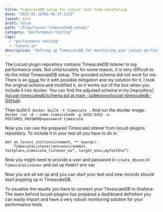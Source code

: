 ```yaml
---
title: TimescaleDB setup for Locust real-time monitoring
date: "2021-01-15T02:46:37.121Z"
layout: post
draft: false
path: "/blog/locust-timescaledb-setup/"
category: "performance testing"
tags:
  - "performance testing"
  - "locust.io"
description: "Setting up TimescaleDB for monitoring your Locust performance tests"
---
```


The Locust plugin repository contains TimescaleDB listener to log performance stats. But unfortunately for some reason, it is very difficult to do the initial TimescaleDB setup. The provided schema did not work for me. There is an [issue](https://github.com/SvenskaSpel/locust-plugins/issues/11) for it with possible mitigation and my solution for it. I took the original schema and modified it, so it works out of the box when you include it into docker.
You can find the adjusted schema in my [repository]([locust-timescaledb/schema.sql at main · ludeknovy/locust-timescaledb · GitHub](https://github.com/ludeknovy/locust-timescaledb/blob/main/schema.sql)).

Then build it: `docker build -t timescale .`
And run the docker image: `docker run -d --name timescaledb -p 5432:5432 -e POSTGRES_PASSWORD=password timescale`

Now you can use the prepared TimescaleListener from locust-plugins repository. To include it in your test all you have to do is:

```@events.init.add_listener
def on_locust_init(environment, **_kwargs):
    TimescaleListener(env=environment, testplan=„timescale_listener_ex“, target_env=„myTestEnv“)
```

Now you might need to provide a user and password in `create_dbconn` in `TimescaleListener` and set up `PGHOST` env var.

Now you are all set up and you can start your test and new records should start popping up in TimescaleDB.

To visualize the results you have to connect your TimescaleDB to 
Grafana. The team behind locust-plugins has prepared a dashboard definition you can easily import and have a very robust monitoring solution for your performance tests.